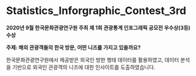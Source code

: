# Statistics_Inforgraphic_Contest_3rd

**2020년 9월 한국문화관광연구원 주최 제 1회 관광통계 인포그래픽 공모전 우수상(3등) 수상**

**주제: 해외 관광객들의 한국 방문, 어떤 니즈를 가지고 있을까요?**

한국문화관광연구원에서 제공받은 외국인 방한 행태 데이터를 활용하였고, 데이터 분석을 기반으로 외국인 관광객의 니즈에 대한 인사이트를 도출하였습니다.
